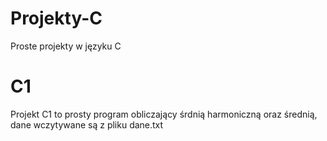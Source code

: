 # Projekty-C
Proste projekty w języku C

# C1
Projekt C1 to prosty program obliczający śrdnią harmoniczną oraz średnią, dane wczytywane są z pliku dane.txt

